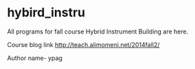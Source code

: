 hybird_instru
=============
All programs for fall course Hybrid Instrument Building are here. 

Course blog link
http://teach.alimomeni.net/2014fall2/

Author name- ypag
